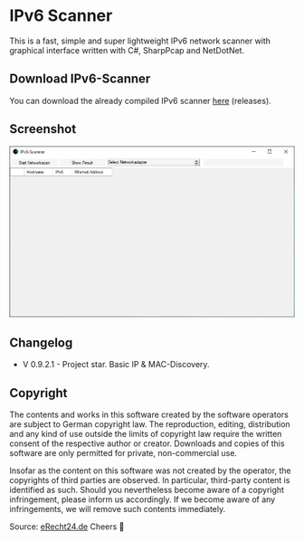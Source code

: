 # IPv6 Scanner
This is a fast, simple and super lightweight IPv6 network scanner with graphical interface written with C#, SharpPcap and NetDotNet.

## Download IPv6-Scanner
You can download the already compiled IPv6 scanner [here](/releases) (releases). 

## Screenshot
<img src="img/01.JPG">

## Changelog
- V 0.9.2.1 - Project star. Basic IP & MAC-Discovery.

## Copyright
The contents and works in this software created by the software operators are subject to German copyright law. The reproduction, editing, distribution and any kind of use outside the limits of copyright law require the written consent of the respective author or creator. Downloads and copies of this software are only permitted for private, non-commercial use.

Insofar as the content on this software was not created by the operator, the copyrights of third parties are observed. In particular, third-party content is identified as such. Should you nevertheless become aware of a copyright infringement, please inform us accordingly. If we become aware of any infringements, we will remove such contents immediately.

Source: [eRecht24.de](https://www.e-recht24.de/)
Cheers 👀
